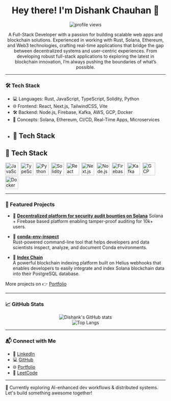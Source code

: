 

<!--
**DishankChauhan/DishankChauhan* * is a ✨ _special_ ✨ repository because its `README.md` (this file) appears on your GitHub profile.

Here are some ideas to get you started:

- 🔭 I’m currently working on ...
- 🌱 I’m currently learning ...
- 👯 I’m looking to collaborate on ...
- 🤔 I’m looking for help with ...
- 💬 Ask me about ...
- 📫 How to reach me: ...
- 😄 Pronouns: ...
- ⚡ Fun fact: ...
-->
<h1 align="center">Hey there! I'm Dishank Chauhan 👋</h1>

<p align="center">
  <img src="https://komarev.com/ghpvc/?username=DishankChauhan&label=PROFILE+VIEWS&color=blue&style=flat" alt="profile views" />
</p>

<p align="center">
 A Full-Stack Developer with a passion for building scalable web apps and blockchain solutions. Experienced in working with Rust, Solana, Ethereum, and Web3 technologies, crafting real-time applications that bridge the gap between decentralized systems and user-centric experiences. From developing robust full-stack applications to exploring the latest in blockchain innovation, I’m always pushing the boundaries of what’s possible.
</p>

---

### 🛠 Tech Stack

- 💻 Languages: Rust, JavaScript, TypeScript, Solidity, Python  
- 🌐 Frontend: React, Next.js, TailwindCSS, Vite  
- 🛠 Backend: Node.js, Firebase, Kafka, AWS, GCP, Docker  
- 🧠 Concepts: Solana, Ethereum, CI/CD, Real-Time Apps, Microservices
- ## 🚀 Tech Stack

## 🚀 Tech Stack

<p align="center">

  <img src="https://cdn.jsdelivr.net/gh/devicons/devicon/icons/javascript/javascript-original.svg" title="JavaScript" alt="JavaScript" width="40" height="40"/>&nbsp;
  <img src="https://cdn.jsdelivr.net/gh/devicons/devicon/icons/typescript/typescript-original.svg" title="TypeScript" alt="TypeScript" width="40" height="40"/>&nbsp;
  <img src="https://cdn.jsdelivr.net/gh/devicons/devicon/icons/python/python-original.svg" title="Python" alt="Python" width="40" height="40"/>&nbsp;
  <img src="https://cdn.jsdelivr.net/gh/devicons/devicon/icons/solidity/solidity-original.svg" title="Solidity" alt="Solidity" width="40" height="40"/>&nbsp;
  <img src="https://cdn.jsdelivr.net/gh/devicons/devicon/icons/react/react-original.svg" title="React" alt="React" width="40" height="40"/>&nbsp;
  <img src="https://cdn.jsdelivr.net/gh/devicons/devicon/icons/nextjs/nextjs-original.svg" title="Next.js" alt="Next.js" width="40" height="40"/>&nbsp;
  <img src="https://cdn.jsdelivr.net/gh/devicons/devicon/icons/nodejs/nodejs-original.svg" title="Node.js" alt="Node.js" width="40" height="40"/>&nbsp;
  <img src="https://cdn.jsdelivr.net/gh/devicons/devicon/icons/firebase/firebase-plain.svg" title="Firebase" alt="Firebase" width="40" height="40"/>&nbsp;
  <img src="https://cdn.jsdelivr.net/gh/devicons/devicon/icons/apachekafka/apachekafka-original.svg" title="Kafka" alt="Kafka" width="40" height="40"/>&nbsp;
  <img src="https://cdn.jsdelivr.net/gh/devicons/devicon/icons/googlecloud/googlecloud-original.svg" title="GCP" alt="GCP" width="40" height="40"/>&nbsp;
  <img src="https://cdn.jsdelivr.net/gh/devicons/devicon/icons/docker/docker-original.svg" title="Docker" alt="Docker" width="40" height="40"/>
</p>





---

### 🚀 Featured Projects

- 🔐 [**Decentralized platform for security audit bounties on Solana**](https://github.com/DishankChauhan/sol-audit) 
  Solana + Firebase based platform enabling tamper-proof auditing for 10k+ users.

- 🛒 [**conda-env-inspect**](crates.io/crates/conda-env-inspect)  
  Rust-powered command-line tool that helps developers and data scientists inspect, analyze, and document Conda environments.

- 💬 [**Index Chain**](https://github.com/DishankChauhan/index-Chain)  
  A powerful blockchain indexing platform built on Helius webhooks that enables developers to easily integrate and index Solana blockchain data into their PostgreSQL database.



More projects on 👉 [Portfolio](https://portfolio-git-main-dishank-chauhans-projects.vercel.app/)

---

### 📈 GitHub Stats

<p align="center">
  <img src="https://github-readme-stats.vercel.app/api?username=DishankChauhan&show_icons=true&theme=radical" alt="Dishank's GitHub stats" />
  <br />
  <img src="https://github-readme-stats.vercel.app/api/top-langs/?username=DishankChauhan&layout=compact&theme=radical" alt="Top Langs" />
</p>

---

### 📬 Connect with Me

- 💼 [LinkedIn](https://www.linkedin.com/in/dishank-chauhan-186853207/)
- 💻 [GitHub](https://github.com/DishankChauhan)
- 🌐 [Portfolio](https://portfolio-git-main-dishank-chauhans-projects.vercel.app/)
- 🔎 [LeetCode](https://leetcode.com/u/dishank0029/)

---

🔭 Currently exploring AI-enhanced dev workflows & distributed systems.  
Let's build something awesome together!
